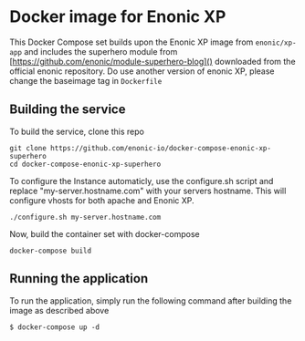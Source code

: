 # Docker image for Enonic XP
This Docker Compose set builds upon the Enonic XP image from `enonic/xp-app` and includes the superhero module from [https://github.com/enonic/module-superhero-blog]() downloaded from the official enonic repository. Do use another version of enonic XP, please change the baseimage tag in `Dockerfile`

## Building the service
To build the service, clone this repo
```
git clone https://github.com/enonic-io/docker-compose-enonic-xp-superhero
cd docker-compose-enonic-xp-superhero
```

To configure the Instance automaticly, use the configure.sh script and replace "my-server.hostname.com" with your servers hostname. This will configure vhosts for both apache and Enonic XP.
```
./configure.sh my-server.hostname.com
```

Now, build the container set with docker-compose
```
docker-compose build 
```

## Running the application
To run the application, simply run the following command after building the image as described above
```
$ docker-compose up -d 
```

